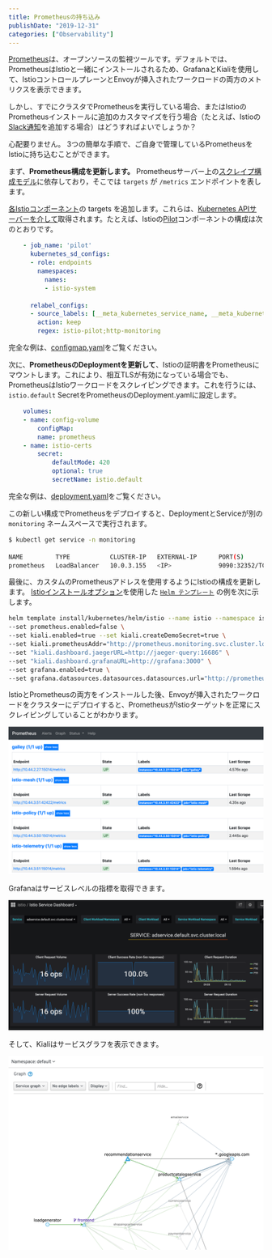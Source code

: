 ```yaml
---
title: Prometheusの持ち込み
publishDate: "2019-12-31"
categories: ["Observability"]
---
```


[Prometheus](https://prometheus.io/docs/introduction/overview/)は、オープンソースの監視ツールです。デフォルトでは、PrometheusはIstioと一緒にインストールされるため、GrafanaとKialiを使用して、IstioコントロールプレーンとEnvoyが挿入されたワークロードの両方のメトリクスを表示できます。

しかし、すでにクラスタでPrometheusを実行している場合、またはIstioのPrometheusインストールに追加のカスタマイズを行う場合（たとえば、Istioの[Slack通知](https://prometheus.io/docs/alerting/notification_examples/#customizing-slack-notifications)を追加する場合）はどうすればよいでしょうか？

心配要りません。 3つの簡単な手順で、ご自身で管理しているPrometheusをIstioに持ち込むことができます。

まず、**Prometheus構成を更新します。** Prometheusサーバー上の[スクレイプ構成モデル](https://prometheus.io/docs/prometheus/latest/configuration/configuration/#scrape_config…)に依存しており，そこでは `targets` が `/metrics` エンドポイントを表します。

[各Istioコンポーネント](https://istio.io/docs/tasks/observability/metrics/querying-metrics/)の targets を追加します。これらは、[Kubernetes APIサーバーを介して](https://prometheus.io/docs/prometheus/latest/configuration/configuration/#kubernetes_sd_config)取得されます。たとえば、Istioの[Pilot](https://istio.io/docs/concepts/traffic-management/#pilot)コンポーネントの構成は次のとおりです。

```YAML
    - job_name: 'pilot'
      kubernetes_sd_configs:
      - role: endpoints
        namespaces:
          names:
          - istio-system

      relabel_configs:
      - source_labels: [__meta_kubernetes_service_name, __meta_kubernetes_endpoint_port_name]
        action: keep
        regex: istio-pilot;http-monitoring
```

完全な例は、[configmap.yaml](https://github.com/askmeegs/istiobyexample/blob/888a7b5c573c9ba6bf2c0e046e44bf4f8d8d2506/content/blog/prometheus/configmap.yaml)をご覧ください。

次に、**PrometheusのDeploymentを更新して**、Istioの証明書をPrometheusにマウントします。これにより、相互TLSが有効になっている場合でも、PrometheusはIstioワークロードをスクレイピングできます。これを行うには、`istio.default` SecretをPrometheusのDeployment.yamlに設定します。

```YAML
    volumes:
    - name: config-volume
        configMap:
        name: prometheus
    - name: istio-certs
        secret:
            defaultMode: 420
            optional: true
            secretName: istio.default
```

完全な例は、[deployment.yaml](https://github.com/askmeegs/istiobyexample/blob/888a7b5c573c9ba6bf2c0e046e44bf4f8d8d2506/content/blog/prometheus/deployment.yaml)をご覧ください。

この新しい構成でPrometheusをデプロイすると、DeploymentとServiceが別の `monitoring` ネームスペースで実行されます。

```bash
$ kubectl get service -n monitoring

NAME         TYPE           CLUSTER-IP   EXTERNAL-IP      PORT(S)          AGE
prometheus   LoadBalancer   10.0.3.155   <IP>             9090:32352/TCP   21m
```

最後に、カスタムのPrometheusアドレスを使用するようにIstioの構成を更新します。 [Istioインストールオプション](https://istio.io/docs/reference/config/installation-options/#grafana-options)を使用した [`Helm テンプレート`](https://istio.io/docs/setup/install/helm/) の例を次に示します。

```bash
helm template install/kubernetes/helm/istio --name istio --namespace istio-system \
--set prometheus.enabled=false \
--set kiali.enabled=true --set kiali.createDemoSecret=true \
--set kiali.prometheusAddr="http://prometheus.monitoring.svc.cluster.local:9090" \
--set "kiali.dashboard.jaegerURL=http://jaeger-query:16686" \
--set "kiali.dashboard.grafanaURL=http://grafana:3000" \
--set grafana.enabled=true \
--set grafana.datasources.datasources.datasources.url="http://prometheus.monitoring.svc.cluster.local:9090"  > istio.yaml
```

IstioとPrometheusの両方をインストールした後、Envoyが挿入されたワークロードをクラスターにデプロイすると、PrometheusがIstioターゲットを正常にスクレイピングしていることがわかります。

![](/images/prometheus.png)

Grafanaはサービスレベルの指標を取得できます。

![](/images/prom-grafana.png)

そして、Kialiはサービスグラフを表示できます。

![](/images/prom-kiali.png)
